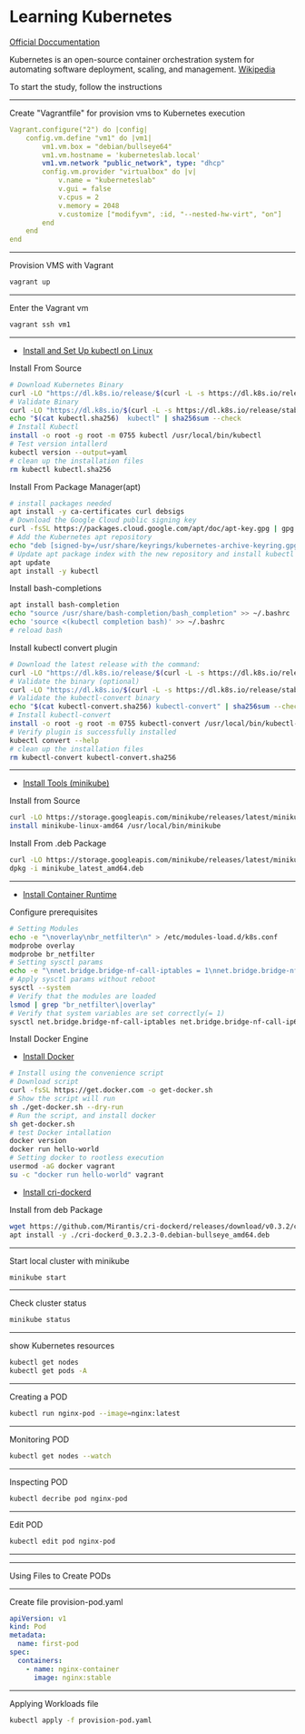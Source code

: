 # Learning Kubernetes

[Official Doccumentation](https://kubernetes.io/docs/home/)

Kubernetes is an open-source container orchestration system for automating software deployment, scaling, and management. [Wikipedia](https://en.wikipedia.org/wiki/Kubernetes)

To start the study, follow the instructions

---
Create "Vagrantfile" for provision vms to Kubernetes execution

```yaml
Vagrant.configure("2") do |config|
    config.vm.define "vm1" do |vm1|
        vm1.vm.box = "debian/bullseye64"
        vm1.vm.hostname = 'kuberneteslab.local'
        vm1.vm.network "public_network", type: "dhcp"
        config.vm.provider "virtualbox" do |v|
            v.name = "kuberneteslab"
            v.gui = false
            v.cpus = 2
            v.memory = 2048
            v.customize ["modifyvm", :id, "--nested-hw-virt", "on"]
        end
    end
end
```

---
Provision VMS with Vagrant

```bash
vagrant up
```

---
Enter the Vagrant vm

```bash
vagrant ssh vm1
```

---

- [Install and Set Up kubectl on Linux](https://kubernetes.io/docs/tasks/tools/install-kubectl-linux/)

Install From Source

```bash
# Download Kubernetes Binary
curl -LO "https://dl.k8s.io/release/$(curl -L -s https://dl.k8s.io/release/stable.txt)/bin/linux/amd64/kubectl"
# Validate Binary
curl -LO "https://dl.k8s.io/$(curl -L -s https://dl.k8s.io/release/stable.txt)/bin/linux/amd64/kubectl.sha256"
echo "$(cat kubectl.sha256)  kubectl" | sha256sum --check
# Install Kubectl
install -o root -g root -m 0755 kubectl /usr/local/bin/kubectl
# Test version intallerd
kubectl version --output=yaml
# clean up the installation files
rm kubectl kubectl.sha256
```

Install From Package Manager(apt)

```bash
# install packages needed
apt install -y ca-certificates curl debsigs
# Download the Google Cloud public signing key
curl -fsSL https://packages.cloud.google.com/apt/doc/apt-key.gpg | gpg --dearmor -o /usr/share/keyrings/kubernetes-archive-keyring.gpg
# Add the Kubernetes apt repository
echo "deb [signed-by=/usr/share/keyrings/kubernetes-archive-keyring.gpg] https://apt.kubernetes.io/ kubernetes-xenial main" > /etc/apt/sources.list.d/kubernetes.list
# Update apt package index with the new repository and install kubectl
apt update
apt install -y kubectl
```

Install bash-completions

```bash
apt install bash-completion
echo "source /usr/share/bash-completion/bash_completion" >> ~/.bashrc
echo 'source <(kubectl completion bash)' >> ~/.bashrc
# reload bash
```

Install kubectl convert plugin

```bash
# Download the latest release with the command:
curl -LO "https://dl.k8s.io/release/$(curl -L -s https://dl.k8s.io/release/stable.txt)/bin/linux/amd64/kubectl-convert"
# Validate the binary (optional)
curl -LO "https://dl.k8s.io/$(curl -L -s https://dl.k8s.io/release/stable.txt)/bin/linux/amd64/kubectl-convert.sha256"
# Validate the kubectl-convert binary
echo "$(cat kubectl-convert.sha256) kubectl-convert" | sha256sum --check
# Install kubectl-convert
install -o root -g root -m 0755 kubectl-convert /usr/local/bin/kubectl-convert
# Verify plugin is successfully installed
kubectl convert --help
# clean up the installation files
rm kubectl-convert kubectl-convert.sha256
```

---

- [Install Tools (minikube)](https://minikube.sigs.k8s.io/docs/start/)

Install from Source

```bash
curl -LO https://storage.googleapis.com/minikube/releases/latest/minikube-linux-amd64
install minikube-linux-amd64 /usr/local/bin/minikube
```

Install From .deb Package

```bash
curl -LO https://storage.googleapis.com/minikube/releases/latest/minikube_latest_amd64.deb
dpkg -i minikube_latest_amd64.deb
```

---

- [Install Container Runtime](https://kubernetes.io/docs/setup/production-environment/container-runtimes/)

Configure prerequisites

```bash
# Setting Modules
echo -e "\noverlay\nbr_netfilter\n" > /etc/modules-load.d/k8s.conf
modprobe overlay
modprobe br_netfilter
# Setting sysctl params
echo -e "\nnet.bridge.bridge-nf-call-iptables = 1\nnet.bridge.bridge-nf-call-ip6tables = 1\nnet.ipv4.ip_forward = 1\n" > /etc/sysctl.d/k8s.conf
# Apply sysctl params without reboot
sysctl --system
# Verify that the modules are loaded
lsmod | grep "br_netfilter\|overlay"
# Verify that system variables are set correctly(= 1)
sysctl net.bridge.bridge-nf-call-iptables net.bridge.bridge-nf-call-ip6tables net.ipv4.ip_forward
```

Install Docker Engine

- [Install Docker](https://docs.docker.com/engine/install/debian/)

```bash
# Install using the convenience script
# Download script
curl -fsSL https://get.docker.com -o get-docker.sh
# Show the script will run
sh ./get-docker.sh --dry-run
# Run the script, and install docker
sh get-docker.sh
# test Docker intallation
docker version
docker run hello-world
# Setting docker to rootless execution
usermod -aG docker vagrant
su -c "docker run hello-world" vagrant
```

- [Install cri-dockerd](https://github.com/Mirantis/cri-dockerd)

Install from deb Package

```bash
wget https://github.com/Mirantis/cri-dockerd/releases/download/v0.3.2/cri-dockerd_0.3.2.3-0.debian-bullseye_amd64.deb
apt install -y ./cri-dockerd_0.3.2.3-0.debian-bullseye_amd64.deb
```

---
Start local cluster with minikube

```bash
minikube start
```

---
Check cluster status

```bash
minikube status
```

---
show Kubernetes resources

```bash
kubectl get nodes 
kubectl get pods -A
```

---
Creating a POD

```bash
kubectl run nginx-pod --image=nginx:latest
```

---
Monitoring POD

```bash
kubectl get nodes --watch
```

---
Inspecting POD

```bash
kubectl decribe pod nginx-pod
```

---
Edit POD

```bash
kubectl edit pod nginx-pod
```

---
---

Using Files to Create PODs

---
Create file provision-pod.yaml

```yaml
apiVersion: v1
kind: Pod
metadata:
  name: first-pod
spec:
  containers:
    - name: nginx-container
      image: nginx:stable
```

---
Applying Workloads file

```bash
kubectl apply -f provision-pod.yaml
```

